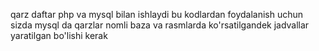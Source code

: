 
qarz daftar php va mysql bilan ishlaydi bu kodlardan foydalanish uchun sizda mysql da qarzlar 
nomli baza va rasmlarda ko'rsatilgandek jadvallar yaratilgan bo'lishi kerak
